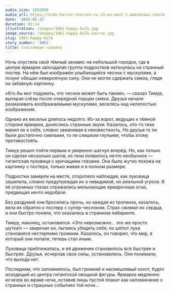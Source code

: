 ```yaml
---
audio_size: 2692800
audio_url: https://kids-horror-stories-ru.s3.eu-west-1.amazonaws.com/audio/1061-happy-bulb.mp3
date: '2025-05-22'
duration: 02:14
illustration: /images/1061-happy-bulb.jpg
image_source: /images/1061-happy-bulb-source.jpg
slug: 1061-happy-bulb
story_number: '1061'
title: Счастливая головка
---
```


Ночь опустила свой тёмный занавес на небольшой городок, где в центре ярмарки запоздалая группа подростков наткнулась на странный постер. На нём был изображён улыбающийся чеснок с мускулами, а лозунг обещал невероятную силу. Они не могли сдержать смеха, глядя на забавную картинку.

«Кто бы мог подумать, что чеснок может быть таким», — сказал Тимур, вытирая слёзы после очередной порции смеха. Друзья начали размахивать воображаемыми мускулами, веселясь над нелепостью изображения.

Однако их веселье длилось недолго. Из-за ворот, ведущих к тёмной стороне ярмарки, донеслись странные звуки. Казалось, кто-то тихо манил их к себе, словно заманивая в неизвестность. Но друзья то ли были достаточно смелыми, то ли слишком глупыми, чтобы этому противостоять.

Тимур решил пойти первым и уверенно шагнул вперёд. Но, как только он сделал несколько шагов, из тени появилось нечто необычное — гигантская луковица с кричащими глазами. Она была жутко похожа на картинку с постера, только живая и в полном размере.

Подростки замерли на месте, оторопело наблюдая, как луковица зашипела, словно предупреждая их о невидимой, но реальной угрозе. В её огромных глазах отражались мелькающие ярмарочные огни, предвещая нечто недоброе.

Без раздумий они бросились прочь, но каждая из тропинок, казалось, вела их обратно к постеру с супер-чесноком. Страх сжимал их сердца, и они быстро поняли, что оказались в странном лабиринте.

Тимур, наконец, остановился. «Это невозможно… это же просто шутка!» — закричал он, пытаясь убедить себя, но шёпот лука становился нестерпимо громким. Казалось, он говорил, что мир, в который они попали, теперь стал иным.

Луковица приближалась, и её движение становилось всё быстрее и быстрее. Друзья, исчерпав свои силы, остановились. Они понимали, что выхода нет.

Последним, что запомнилось, был громкий и насмешливый хохот, будто исходящий из центра гигантской овощной фигуры. Ярмарка медленно исчезла во мраке ночи, оставив лишь пустой плакат как напоминание о странных и страшных событиях той ночи…